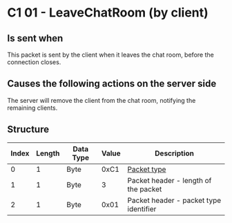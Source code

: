 # C1 01 - LeaveChatRoom (by client)

## Is sent when

This packet is sent by the client when it leaves the chat room, before the connection closes.

## Causes the following actions on the server side

The server will remove the client from the chat room, notifying the remaining clients.

## Structure

| Index | Length | Data Type | Value | Description |
|-------|--------|-----------|-------|-------------|
| 0 | 1 |   Byte   | 0xC1  | [Packet type](PacketTypes.md) |
| 1 | 1 |    Byte   |   3   | Packet header - length of the packet |
| 2 | 1 |    Byte   | 0x01  | Packet header - packet type identifier |